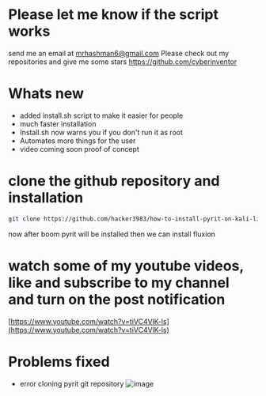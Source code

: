 
# Please let me know if the script works
send me an email at mrhashman6@gmail.com
Please check out my repositories and give me some stars https://github.com/cyberinventor
# Whats new
* added install.sh script to make it easier for people
* much faster installation
* Install.sh now warns you if you don't run it as root
* Automates more things for the user
* video coming soon proof of concept

<!--# sources.list
```mousepad /etc/apt/sources.list```
copy this and paste this the mousepad editor and save it
```
deb http://ftp.debian.org/debian/ stretch main contrib non-free
```-
![sources.list](https://www.mediafire.com/convkey/8cdb/j5m77qz0faajyij6g.jpg)-->
# clone the github repository and installation
```sh
git clone https://github.com/hacker3983/how-to-install-pyrit-on-kali-linux-2020.1a pyrit-installer && cd pyrit-installer && sudo bash install.sh
```
<!--![install.jpg](https://www.mediafire.com/convkey/8644/l50t2tl6yqzcdzn6g.jpg)-->
now after boom pyrit will be installed then we can install fluxion
# watch some of my youtube videos, like and subscribe to my channel and turn on the post notification
[https://www.youtube.com/watch?v=tiVC4VlK-ls](https://www.youtube.com/watch?v=tiVC4VlK-ls)
# Problems fixed
* error cloning pyrit git repository
![image](https://user-images.githubusercontent.com/54384337/116007949-1687b700-a5c7-11eb-9a1f-cdb347b94a38.png)
